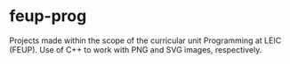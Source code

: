 # feup-prog
Projects made within the scope of the curricular unit Programming at LEIC (FEUP). Use of C++ to work with PNG and SVG images, respectively.
